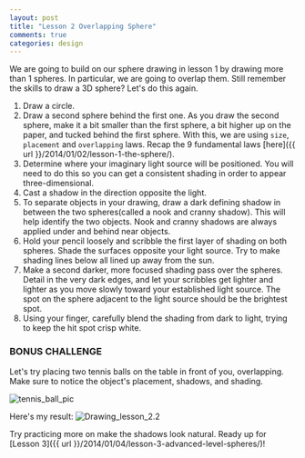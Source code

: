 ```yaml
---
layout: post
title: "Lesson 2 Overlapping Sphere"
comments: true
categories: design
---
```


We are going to build on our sphere drawing in lesson 1 by drawing more than 1 spheres. In particular, we are going to overlap them. Still remember the skills to draw a 3D sphere? Let's do this again.

1. Draw a circle.
2. Draw a second sphere behind the first one. As you draw the second sphere, make it a bit smaller than the first sphere, a bit higher up on the paper, and tucked behind the first sphere. With this, we are using `size`, `placement` and `overlapping` laws. Recap the 9 fundamental laws [here]({{ url }}/2014/01/02/lesson-1-the-sphere/).
3. Determine where your imaginary light source will be positioned. You will need to do this so you can get a consistent shading in order to appear three-dimensional.
4. Cast a shadow in the direction opposite the light.
5. To separate objects in your drawing, draw a dark defining shadow in between the two spheres(called a nook and cranny shadow). This will help identify the two objects. Nook and cranny shadows are always applied under and behind near objects.
6. Hold your pencil loosely and scribble the first layer of shading on both spheres. Shade the surfaces opposite your light source. Try to make shading lines below all lined up away from the sun.
7. Make a second darker, more focused shading pass over the spheres. Detail in the very dark edges, and let your scribbles get lighter and lighter as you move slowly toward your established light source. The spot on the sphere adjacent to the light source should be the brightest spot.
8. Using your finger, carefully blend the shading from dark to light, trying to keep the hit spot crisp white.

### BONUS CHALLENGE

Let's try placing two tennis balls on the table in front of you, overlapping. Make sure to notice the object's placement, shadows, and shading.

![tennis_ball_pic](http://i1113.photobucket.com/albums/k508/houguochen/ScreenShot2014-01-06at41612pm.png)

Here's my result:
![Drawing_lesson_2.2](http://i1113.photobucket.com/albums/k508/houguochen/Mobile%20Uploads/8CF76EAF-FE0B-4628-8C87-9B65811E5727.jpg)

Try practicing more on make the shadows look natural. Ready up for [Lesson 3]({{ url }}/2014/01/04/lesson-3-advanced-level-spheres/)!